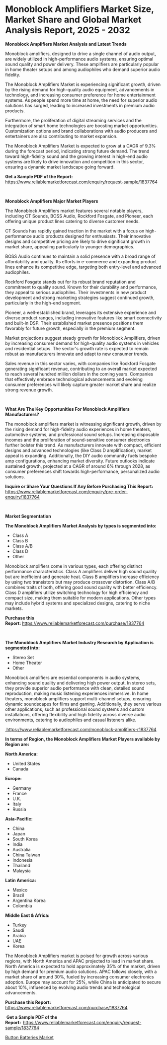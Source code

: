 <p><h1>Monoblock Amplifiers Market Size, Market Share and Global Market Analysis Report, 2025 - 2032</h1></p><p><strong>Monoblock Amplifiers Market Analysis and Latest Trends</strong></p>
<p><p>Monoblock amplifiers, designed to drive a single channel of audio output, are widely utilized in high-performance audio systems, ensuring optimal sound quality and power delivery. These amplifiers are particularly popular in home theater setups and among audiophiles who demand superior audio fidelity. </p><p>The Monoblock Amplifiers Market is experiencing significant growth, driven by the rising demand for high-quality audio equipment, advancements in technology, and increasing consumer preference for home entertainment systems. As people spend more time at home, the need for superior audio solutions has surged, leading to increased investments in premium audio products. </p><p>Furthermore, the proliferation of digital streaming services and the integration of smart home technologies are boosting market opportunities. Customization options and brand collaborations with audio producers and entertainers are also contributing to market expansion. </p><p>The Monoblock Amplifiers Market is expected to grow at a CAGR of 9.3% during the forecast period, indicating strong future demand. The trend toward high-fidelity sound and the growing interest in high-end audio systems are likely to drive innovation and competition in this sector, ensuring a dynamic market landscape going forward.</p></p>
<p><strong>Get a Sample PDF of the Report:&nbsp;</strong> <a href="https://www.reliablemarketforecast.com/enquiry/request-sample/1837764?utm_campaign=2384&utm_medium=2&utm_source=Github&utm_content=ia&utm_term=10022025&utm_id=monoblock-amplifiers">https://www.reliablemarketforecast.com/enquiry/request-sample/1837764</a></p>
<p>&nbsp;</p>
<p><strong>Monoblock Amplifiers Major Market Players</strong></p>
<p><p>The Monoblock Amplifiers market features several notable players, including CT Sounds, BOSS Audio, Rockford Fosgate, and Pioneer, each offering unique product lines catering to diverse customer needs.</p><p>CT Sounds has rapidly gained traction in the market with a focus on high-performance audio products designed for enthusiasts. Their innovative designs and competitive pricing are likely to drive significant growth in market share, appealing particularly to younger demographics.</p><p>BOSS Audio continues to maintain a solid presence with a broad range of affordability and quality. Its efforts in e-commerce and expanding product lines enhance its competitive edge, targeting both entry-level and advanced audiophiles.</p><p>Rockford Fosgate stands out for its robust brand reputation and commitment to quality sound. Known for their durability and performance, they appeal to serious audiophiles. Their investments in new product development and strong marketing strategies suggest continued growth, particularly in the high-end segment.</p><p>Pioneer, a well-established brand, leverages its extensive experience and diverse product ranges, including innovative features like smart connectivity and built-in DSP. Their established market presence positions them favorably for future growth, especially in the premium segment.</p><p>Market projections suggest steady growth for Monoblock Amplifiers, driven by increasing consumer demand for high-quality audio systems in vehicles and residential setups. The sector's growth rate is expected to remain robust as manufacturers innovate and adapt to new consumer trends.</p><p>Sales revenue in this sector varies, with companies like Rockford Fosgate generating significant revenue, contributing to an overall market expected to reach several hundred million dollars in the coming years. Companies that effectively embrace technological advancements and evolving consumer preferences will likely capture greater market share and realize strong revenue growth.</p></p>
<p>&nbsp;</p>
<p><strong>What Are The Key Opportunities For Monoblock Amplifiers Manufacturers?</strong></p>
<p><p>The monoblock amplifiers market is witnessing significant growth, driven by the rising demand for high-fidelity audio experiences in home theaters, automotive systems, and professional sound setups. Increasing disposable incomes and the proliferation of sound-sensitive consumer electronics further bolster this trend. As manufacturers innovate with compact, efficient designs and advanced technologies (like Class D amplification), market appeal is expanding. Additionally, the DIY audio community fuels bespoke amp configurations, enhancing market diversity. Future outlooks indicate sustained growth, projected at a CAGR of around 6% through 2028, as consumer preferences shift towards high-performance, personalized audio solutions.</p></p>
<p><strong>Inquire or Share Your Questions If Any Before Purchasing This Report:</strong> <a href="https://www.reliablemarketforecast.com/enquiry/pre-order-enquiry/1837764?utm_campaign=2384&utm_medium=2&utm_source=Github&utm_content=ia&utm_term=10022025&utm_id=monoblock-amplifiers">https://www.reliablemarketforecast.com/enquiry/pre-order-enquiry/1837764</a></p>
<p>&nbsp;</p>
<p><strong>Market Segmentation</strong></p>
<p><strong>The Monoblock Amplifiers Market Analysis by types is segmented into:</strong></p>
<p><ul><li>Class A</li><li>Class B</li><li>Class A/B</li><li>Class D</li><li>Other</li></ul></p>
<p><p>Monoblock amplifiers come in various types, each offering distinct performance characteristics. Class A amplifiers deliver high sound quality but are inefficient and generate heat. Class B amplifiers increase efficiency by using two transistors but may produce crossover distortion. Class A/B combines traits of both, offering good sound quality with better efficiency. Class D amplifiers utilize switching technology for high efficiency and compact size, making them suitable for modern applications. Other types may include hybrid systems and specialized designs, catering to niche markets.</p></p>
<p><strong>Purchase this Report:&nbsp;</strong><a href="https://www.reliablemarketforecast.com/purchase/1837764?utm_campaign=2384&utm_medium=2&utm_source=Github&utm_content=ia&utm_term=10022025&utm_id=monoblock-amplifiers">https://www.reliablemarketforecast.com/purchase/1837764</a></p>
<p>&nbsp;</p>
<p><strong>The Monoblock Amplifiers Market Industry Research by Application is segmented into:</strong></p>
<p><ul><li>Stereo Set</li><li>Home Theater</li><li>Other</li></ul></p>
<p><p>Monoblock amplifiers are essential components in audio systems, enhancing sound quality and delivering high power output. In stereo sets, they provide superior audio performance with clean, detailed sound reproduction, making music listening experiences immersive. In home theaters, monoblock amplifiers support multi-channel setups, ensuring dynamic soundscapes for films and gaming. Additionally, they serve various other applications, such as professional sound systems and custom installations, offering flexibility and high fidelity across diverse audio environments, catering to audiophiles and casual listeners alike.</p></p>
<p><a href="https://www.reliablemarketforecast.com/monoblock-amplifiers-r1837764?utm_campaign=2384&utm_medium=2&utm_source=Github&utm_content=ia&utm_term=10022025&utm_id=monoblock-amplifiers">&nbsp;https://www.reliablemarketforecast.com/monoblock-amplifiers-r1837764</a></p>
<p><strong>In terms of Region, the Monoblock Amplifiers Market Players available by Region are:</strong></p>
<p>
    <p> <strong> North America: </strong>
        <ul>
            <li>United States</li>
            <li>Canada</li>
        </ul>
        </p> 
    <p> <strong> Europe: </strong>
        <ul>
            <li>Germany</li>
            <li>France</li>
            <li>U.K.</li>
            <li>Italy</li>
            <li>Russia</li>
        </ul>
        </p> 
    <p> <strong> Asia-Pacific: </strong>
        <ul>
            <li>China</li>
            <li>Japan</li>
            <li>South Korea</li>
            <li>India</li>
            <li>Australia</li>
            <li>China Taiwan</li>
            <li>Indonesia</li>
            <li>Thailand</li>
            <li>Malaysia</li>
        </ul>
        </p> 
    <p> <strong> Latin America: </strong>
        <ul>
            <li>Mexico</li>
            <li>Brazil</li>
            <li>Argentina Korea</li>
            <li>Colombia</li>
        </ul>
        </p> 
    <p> <strong> Middle East & Africa: </strong>
        <ul>
            <li>Turkey</li>
            <li>Saudi</li>
            <li>Arabia</li>
            <li>UAE</li>
            <li>Korea</li>
        </ul>
    </p>
    </p>
<p><p>The Monoblock Amplifiers market is poised for growth across various regions, with North America and APAC projected to lead in market share. North America is expected to hold approximately 35% of the market, driven by high demand for premium audio solutions. APAC follows closely, with a market share of around 30%, fueled by increasing consumer electronics adoption. Europe may account for 25%, while China is anticipated to secure about 10%, influenced by evolving audio trends and technological advancements.</p></p>
<p><strong>Purchase this Report: </strong><a href="https://www.reliablemarketforecast.com/purchase/1837764?utm_campaign=2384&utm_medium=2&utm_source=Github&utm_content=ia&utm_term=10022025&utm_id=monoblock-amplifiers">https://www.reliablemarketforecast.com/purchase/1837764</a></p>
<p>&nbsp;<strong>Get a Sample PDF of the Report:&nbsp;&nbsp;</strong><a href="https://www.reliablemarketforecast.com/enquiry/request-sample/1837764?utm_campaign=2384&utm_medium=2&utm_source=Github&utm_content=ia&utm_term=10022025&utm_id=monoblock-amplifiers">https://www.reliablemarketforecast.com/enquiry/request-sample/1837764</a></p>
<p><strong></strong></p>
<p><p><a href="https://github.com/donnettaletizia/Market-Research-Report-List-1/blob/main/button-batteries-market.md?utm_campaign=2384&utm_medium=2&utm_source=Github&utm_content=ia&utm_term=10022025&utm_id=monoblock-amplifiers">Button Batteries Market</a></p></p>